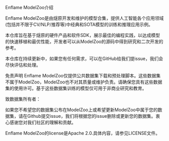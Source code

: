 Enflame ModelZoo介绍

Enflame ModelZoo是由燧原开发和维护的模型合集，提供人工智能各个应用领域(包括并不限于CV/NLP/推荐等)中经典和SOTA模型的训练和推理应用示例。

本仓库旨在基于燧原的硬件产品和软件SDK，展示最佳的编程实践，以达成模型的快速移植和最优性能，开发者可以从ModelZoo的源码中得到研究和二次开发的参考。

本仓库在持续更新中，如果您有任何需求，可以在GitHub给我们提issue，我们会尽快评估和处理。


免责声明
Enflame ModelZoo仅提供公共数据集下载和预处理脚本。这些数据集不属于ModelZoo，ModelZoo也不对其质量或维护负责。请确保您具有这些数据集的使用许可。基于这些数据集训练的模型仅可用于非商业研究和教育。

致数据集所有者：

如果您不希望您的数据集公布在ModelZoo上或希望更新ModelZoo中属于您的数据集，请在Github提交issue，我们将根据您的issue删除或更新您的数据集。衷心感谢您对我们社区的理解和贡献。

Enflame ModelZoo的license是Apache 2.0.具体内容，请参见LICENSE文件。
